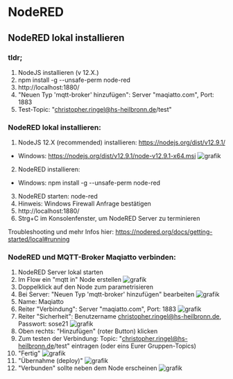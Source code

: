 # NodeRED

## NodeRED lokal installieren

### tldr;

1. NodeJS installieren (v 12.X.)
2. npm install -g --unsafe-perm node-red
3. http://localhost:1880/
4. "Neuen Typ 'mqtt-broker' hinzufügen": Server "maqiatto.com", Port: 1883
5. Test-Topic: "christopher.ringel@hs-heilbronn.de/test"

### NodeRED lokal installieren:

1. NodeJS 12.X (recommended) installieren: https://nodejs.org/dist/v12.9.1/
- Windows: https://nodejs.org/dist/v12.9.1/node-v12.9.1-x64.msi
![grafik](https://user-images.githubusercontent.com/83697765/117122005-a7178180-ad95-11eb-80be-2243e3027ea8.png)
2. NodeRED installieren:
- Windows: npm install -g --unsafe-perm node-red
3. NodeRED starten: node-red
4. Hinweis: Windows Firewall Anfrage bestätigen
5. http://localhost:1880/
6. Strg+C im Konsolenfenster, um NodeRED Server zu terminieren


Troubleshooting und mehr Infos hier: https://nodered.org/docs/getting-started/local#running

### NodeRED und MQTT-Broker Maqiatto verbinden:

1. NodeRED Server lokal starten
2. Im Flow ein "mqtt in" Node erstellen ![grafik](https://user-images.githubusercontent.com/83697765/117122035-b1398000-ad95-11eb-9b78-66a0f38d4b3b.png)
3. Doppelklick auf den Node zum parametrisieren
4. Bei Server: "Neuen Typ 'mqtt-broker' hinzufügen" bearbeiten ![grafik](https://user-images.githubusercontent.com/83697765/117122110-cd3d2180-ad95-11eb-9460-660060e5fb40.png)
5. Name: Maqiatto
6. Reiter "Verbindung": Server "maqiatto.com", Port: 1883 ![grafik](https://user-images.githubusercontent.com/83697765/117122155-de862e00-ad95-11eb-8401-c70634918740.png)
7. Reiter "Sicherheit": Benutzername christopher.ringel@hs-heilbronn.de, Passwort: sose21 ![grafik](https://user-images.githubusercontent.com/83697765/117122170-e2b24b80-ad95-11eb-8e3f-85a69b0ead17.png)
8. Oben rechts: "Hinzufügen" (roter Button) klicken 
9. Zum testen der Verbindung: Topic: "christopher.ringel@hs-heilbronn.de/test" eintragen (oder eins Eurer Gruppen-Topics)
10. "Fertig" ![grafik](https://user-images.githubusercontent.com/83697765/117122201-eba31d00-ad95-11eb-9186-1d80825a555b.png)
11. "Übernahme (deploy)" ![grafik](https://user-images.githubusercontent.com/83697765/117122217-f362c180-ad95-11eb-94d8-c7c6d65d8b88.png)
12. "Verbunden" sollte neben dem Node erscheinen ![grafik](https://user-images.githubusercontent.com/83697765/117122228-f5c51b80-ad95-11eb-82dd-e059135423c0.png)
